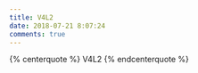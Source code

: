 ```yaml
---
title: V4L2
date: 2018-07-21 8:07:24
comments: true
---
```


{% centerquote %} V4L2 {% endcenterquote %}
